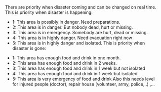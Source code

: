 There are priority when disaster coming and can be changed on real time. 
This is priority when disaster is happening:
- 1:  This area is possibly in danger. Need preparations.
- 2: This area is in danger. But nobody dead, hurt or missing.
- 3: This area is in emergency. Somebody are hurt, dead or missing. 
- 4: This area is in highly danger. Need evacuation right now
- 5: This area is in highly danger and isolated.
This is priority when disaster is gone:
* 1: This area has enough food and drink in one month.
* 2: This area has enough food and drink in 2 weeks.
* 3: This area has enough food and drink in 1 week but not isolated
* 4: This area has enough food and drink in 1 week but isolated
* 5: This area is very emergency of food and drink
Also this needs level for injured people (doctor), repair house (volunteer, army, police,..) ,...
